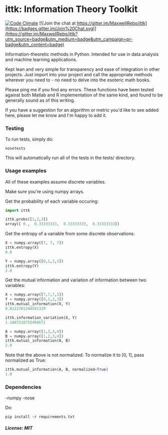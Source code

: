 ittk: Information Theory Toolkit
====
[![Code Climate](https://codeclimate.com/github/MaxwellRebo/ittk/badges/gpa.svg)](https://codeclimate.com/github/MaxwellRebo/ittk)
[![Join the chat at https://gitter.im/MaxwellRebo/ittk](https://badges.gitter.im/Join%20Chat.svg)](https://gitter.im/MaxwellRebo/ittk?utm_source=badge&utm_medium=badge&utm_campaign=pr-badge&utm_content=badge)

  Information-theoretic methods in Python.  Intended for use in data analysis and machine learning applications.

  Kept lean and very simple for transparency and ease of integration in other projects.  Just import into your project and call the appropriate methods wherever you need to - no need to delve into the esoteric math books.

  Please ping me if you find any errors.  These functions have been tested against both Matlab and R implementation of the same kind, and found to be generally sound as of this writing.

  If you have a suggestion for an algorithm or metric you'd like to see added here, please let me know and I'm happy to add it.

### Testing
    
To run tests, simply do:
```
nosetests
```

This will automatically run all of the tests in the tests/ directory.
  
### Usage examples

All of these examples assume discrete variables.

Make sure you're using numpy arrays.

Get the probability of each variable occuring:

```python
import ittk

ittk.probs([1,2,3])
array([ 0.,  0.33333333,  0.33333333,  0.33333333])
```

Get the entropy of a variable from some discrete observations:

```python
X = numpy.array([7, 7, 7])
ittk.entropy(X)
0.0

Y = numpy.array([0,1,2,3])
ittk.entropy(Y)
2.0
```

Get the mutual information and variation of information between two variables:

```python
X = numpy.array([7,7,7,3])
Y = numpy.array([0,1,2,3])
ittk.mutual_information(X, Y)
0.8112781244591329

ittk.information_variation(X, Y)
1.1887218755408671

A = numpy.array([1,2,3,4])
B = numpy.array([1,2,3,4])
ittk.mutual_information(A, B)
2.0
```

Note that the above is not normalized. To normalize it to [0, 1], pass normalized as True:

```python
ittk.mutual_information(A, B, normalized=True)
1.0
```
  
### Dependencies

  -numpy
  -nose
  
  Do:
  
  ```
  pip install -r requirements.txt
  ```
  
##### License: MIT
  
